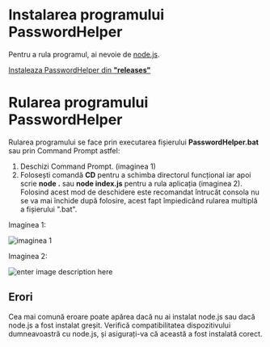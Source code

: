 # Instalarea programului PasswordHelper

Pentru a rula programul, ai nevoie de [node.js](https://nodejs.org/en/).

[Instaleaza PasswordHelper din **"releases"**](https://github.com/AndreiBalan-dev/PasswordHelper/releases/tag/release) 



# Rularea programului PasswordHelper

Rularea programului se face prin executarea fișierului **PasswordHelper.bat** sau prin Command Prompt astfel:

1. Deschizi Command Prompt. (imaginea 1)
2. Folosești comandă **CD** pentru a schimba directorul funcțional  iar apoi scrie **node .** sau **node index.js** pentru a rula aplicația (imaginea 2). Folosind acest mod de deschidere este recomandat întrucât consola nu se va mai închide după folosire, acest fapt împiedicând rularea multiplă a fișierului ".bat". 

Imaginea 1:

![imaginea 1](https://i.imgur.com/GZ4hzEc.png)

Imaginea 2:

![enter image description here](https://i.imgur.com/RVOhjHc.png)

## Erori

Cea mai comună eroare poate apărea dacă nu ai instalat node.js sau dacă node.js a fost instalat greșit. Verifică compatibilitatea dispozitivului dumneavoastră cu node.js, și asigurați-va că această a fost instalată corect.
